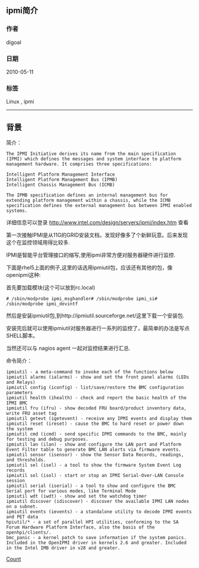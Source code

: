 ## ipmi简介    
                             
### 作者                             
digoal                            
                              
### 日期                            
2010-05-11                                                                                                                   
                             
### 标签                                           
Linux , ipmi                    
                                
----                               
                                
## 背景                           
简介：  
  
```  
The IPMI Initiative derives its name from the main specification (IPMI) which defines the messages and system interface to platform management hardware. It comprises three specifications:  
  
Intelligent Platform Management Interface  
Intelligent Platform Management Bus (IPMB)  
Intelligent Chassis Management Bus (ICMB)  
  
The IPMB specification defines an internal management bus for extending platform management within a chassis, while the ICMB specification defines the external management bus between IPMI enabled systems.  
```  
  
详细信息可以登录 http://www.intel.com/design/servers/ipmi/index.htm 查看  
  
第一次接触IPMI是从11G的GRID安装文档，发现好像多了个新鲜玩意。后来发现这个在监控领域用得比较多.  
  
IPMI是智能平台管理接口的缩写,使用ipmi非常方便对服务器硬件进行监控.  
  
下面是rhel5上面的例子,这里的话选用ipmiutil包，应该还有其他的包，像openipmi这种:  
  
首先要加载模块(这个可以放到rc.local)  
  
```  
# /sbin/modprobe ipmi_msghandler# /sbin/modprobe ipmi_si# /sbin/modprobe ipmi_devintf  
```  
  
然后是安装ipmiutil包,到http://ipmiutil.sourceforge.net/这里下载一个安装包.  
  
安装完后就可以使用ipmiutil对服务器进行一系列的监控了，最简单的办法是写点SHELL脚本。  
  
当然还可以与 nagios agent 一起对监控结果进行汇总.  
  
命令简介：  
  
```  
ipmiutil - a meta-command to invoke each of the functions below  
ipmiutil alarms (ialarms) - show and set the front panel alarms (LEDs and Relays)  
ipmiutil config (iconfig) - list/save/restore the BMC configuration parameters  
ipmiutil health (ihealth) - check and report the basic health of the IPMI BMC  
ipmiutil fru (ifru) - show decoded FRU board/product inventory data, write FRU asset tag  
ipmiutil getevt (igetevent) - receive any IPMI events and display them  
ipmiutil reset (ireset) - cause the BMC to hard reset or power down the system  
ipmiutil cmd (icmd) - send specific IPMI commands to the BMC, mainly for testing and debug purposes.  
ipmiutil lan (ilan) - show and configure the LAN port and Platform Event Filter table to generate BMC LAN alerts via firmware events.  
ipmiutil sensor (isensor) - show the Sensor Data Records, readings, and thresholds.  
ipmiutil sel (isel) - a tool to show the firmware System Event Log records  
ipmiutil sol (isol) - start or stop an IPMI Serial-Over-LAN Console session  
ipmiutil serial (iserial) - a tool to show and configure the BMC Serial port for various modes, like Terminal Mode  
ipmiutil wdt (iwdt) - show and set the watchdog timer  
ipmiutil discover (idiscover) - discover the available IPMI LAN nodes on a subnet.  
ipmiutil events (ievents) - a standalone utility to decode IPMI events and PET data  
hpiutil/* - a set of parallel HPI utilities, conforming to the SA Forum Hardware Platform Interface, also the basis of the openhpi/clients/.  
bmc_panic - a kernel patch to save information if the system panics. Included in the OpenIPMI driver in kernels 2.6 and greater. Included in the Intel IMB driver in v28 and greater.  
```  
  
[Count](http://info.flagcounter.com/h9V1)                              
                              
